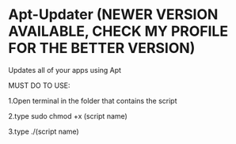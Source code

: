 # Apt-Updater (NEWER VERSION AVAILABLE, CHECK MY PROFILE FOR THE BETTER VERSION)
Updates all of your apps using Apt

MUST DO TO USE:

1.Open terminal in the folder that contains the script

2.type sudo chmod +x (script name)

3.type ./(script name)
